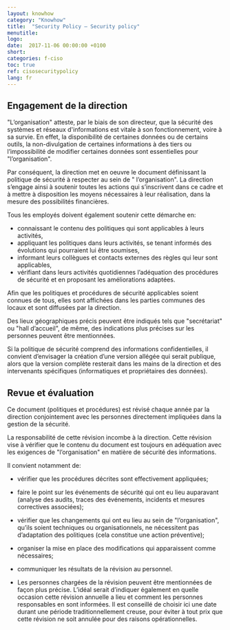 ```yaml
---
layout: knowhow
category: "Knowhow"
title:  "Security Policy – Security policy"
menutitle:
logo:
date:  2017-11-06 00:00:00 +0100
short:
categories: f-ciso
toc: true
ref: cisosecuritypolicy
lang: fr
---
```

## Engagement de la direction

"L’organisation" atteste, par le biais de son directeur, que la sécurité des systèmes et réseaux d'informations est vitale à son fonctionnement, voire à sa survie. En effet, la disponibilité de certaines données ou de certains outils, la  non-divulgation de certaines informations à des tiers ou l’impossibilité de modifier certaines données sont essentielles pour "l’organisation".

Par conséquent, la direction met en oeuvre le document définissant la politique de sécurité à respecter au sein de " l’organisation". La direction s’engage ainsi à soutenir toutes les actions qui s’inscrivent dans ce cadre et à mettre à disposition les moyens nécessaires à leur réalisation, dans la mesure des possibilités financières.

Tous les employés doivent également soutenir cette démarche en:

* connaissant le contenu des politiques qui sont applicables à leurs activités,
* appliquant les politiques dans leurs activités, se tenant informés des évolutions qui pourraient lui être soumises,
* informant leurs collègues et contacts externes des règles qui leur sont applicables,
* vérifiant dans leurs activités quotidiennes l’adéquation des procédures de sécurité et en proposant les améliorations adaptées.

Afin que les politiques et procédures de sécurité applicables soient connues de tous, elles sont affichées dans les parties communes des locaux et sont diffusées par la direction.

Des lieux géographiques précis peuvent être indiqués tels que "secrétariat" ou "hall d’accueil", de même, des indications plus précises sur les personnes peuvent être mentionnées.

Si la politique de sécurité comprend des informations confidentielles, il convient d’envisager la création d’une version allégée qui serait publique, alors que la version complète resterait dans les mains de la direction et des intervenants spécifiques (informatiques et propriétaires des données).

## Revue et évaluation

Ce document (politiques et procédures) est révisé chaque année par la direction conjointement avec les personnes directement impliquées dans la gestion de la sécurité.

La responsabilité de cette révision incombe à la direction. Cette révision vise à vérifier que le contenu du document est toujours en adéquation avec les exigences de "l’organisation" en matière de sécurité des informations.

Il convient notamment de:

* vérifier que les procédures décrites sont effectivement appliquées;
* faire le point sur les événements de sécurité qui ont eu lieu auparavant (analyse des audits, traces des événements, incidents et mesures correctives associées);

* vérifier que les changements qui ont eu lieu au sein de "l’organisation", qu’ils soient techniques ou organisationnels, ne nécessitent pas d’adaptation des politiques (cela constitue une action préventive);

* organiser la mise en place des modifications qui apparaissent comme nécessaires;

* communiquer les résultats de la révision au personnel.

* Les personnes chargées de la révision peuvent être mentionnées de façon plus précise. L’idéal serait d’indiquer également en quelle occasion cette révision annuelle a lieu et comment les personnes responsables en sont informées. Il est conseillé de choisir ici une date durant une période traditionnellement creuse, pour éviter à tout prix que cette révision ne soit annulée pour des raisons opérationnelles.

